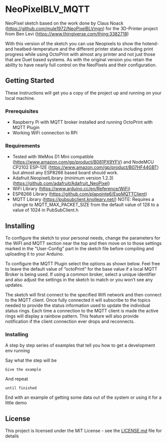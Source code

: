 # NeoPixelBLV_MQTT
NeoPixel sketch based on the work done by Claus Noack (https://github.com/mule1972/NeoPixelBLVmgn) for the 3D-Printer project from Ben Levi (https://www.thingiverse.com/thing:3382718)

With this version of the sketch you can use Neopixels to show the hotend- and heatbed-temperature and the different printer status including print progress while using OctoPrint with almost any printer and not just those that are Duet based systems. As with the original version you retain the ability to have nearly full control on the NeoPixels and their configuration.

## Getting Started
These instructions will get you a copy of the project up and running on your local machine.

### Prerequisites
* Raspberry Pi with MQTT broker installed and running OctoPrint with MQTT Plugin
* Working WiFi connection to RPi

### Requirements
* Tested with WeMos D1 Mini compatible (https://www.amazon.com/gp/product/B081PX9YFV) and NodeMCU CP2102 ESP-12E (https://www.amazon.com/gp/product/B07HF44GBT) but almost any ESP8266 based board should work.
* Adafruit.NeopixelLibrary (minimum version 1.2.3) (https://github.com/adafruit/Adafruit_NeoPixel)
* WiFi Library (https://www.arduino.cc/en/Reference/WiFi)
* ESP8266 Library (https://github.com/plapointe6/EspMQTTClient)
* MQTT Library (https://pubsubclient.knolleary.net/) NOTE: Requires a change to MQTT_MAX_PACKET_SIZE from the default value of 128 to a value of 1024 in PubSubClient.h

## Installing
To configure the sketch to your personal needs, change the parameters for the WiFI and MQTT section near the top and then move on to those settings marked in the "User-Config" part in the sketch file before compiling and uploading it to your Arduino.

To configure the MQTT Plugin select the options as shown below. Feel free to leave the default value of “octoPrint” for the base value if a local MQTT Broker is being used. If using a common broker, select a unique identifier and also adjust the settings in the sketch to match or you won’t see any updates.

The sketch will first connect to the specified Wifi network and then connect to the MQTT client. Once fully connected it will subscribe to the topics needed to provide the status information used to update the individual status rings. Each time a connection to the MQTT client is made the active rings will display a rainbow pattern. This feature will also provide notification if the client connection ever drops and reconnects.

### Installing

A step by step series of examples that tell you how to get a development env running

Say what the step will be

```
Give the example
```

And repeat

```
until finished
```

End with an example of getting some data out of the system or using it for a little demo

## License

This project is licensed under the MIT License - see the [LICENSE.md](LICENSE.md) file for details
